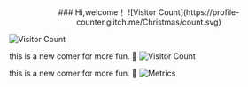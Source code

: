 
<div align="center">
    ### Hi,welcome！ ![Visitor Count](https://profile-counter.glitch.me/Christmas/count.svg)
</div>

![Visitor Count](https://profile-counter.glitch.me/Christmas/count.svg)

this is a new comer for more fun. 👋
![Visitor Count](https://camo.githubusercontent.com/810fafff9494605b8da8804af6bc6a38af0aaaf160ea7898b20583b9441bee76/68747470733a2f2f63646e2e6a7364656c6976722e6e65742f67682f73756e3032323553554e2f70686f746f732f696d616765732f3230323130383330303031393535362e676966)

this is a new comer for more fun. 👋
![Metrics](https://metrics.lecoq.io/aNewComerForFun?template=classic&base=header%2C%20activity%2C%20community%2C%20repositories%2C%20metadata&base.indepth=false&base.hireable=false&base.skip=false&config.timezone=Asia%2FShanghai)
